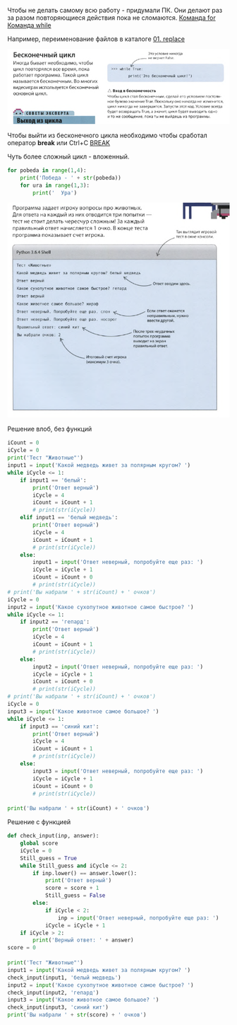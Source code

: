Чтобы не делать самому всю работу - придумали ПК. Они делают раз за разом повторяющиеся действия пока не сломаются.
[Команда for](../../_Commands/for/Описание.md)
[Команда while](../../_Commands/while/Описание.md)

Например, переименование файлов в каталоге [01. replace](../../Scripts/Rename%20files/01.%20replace.md)

![](../_Pictures/Pasted_image_20250305224040.png)

Чтобы выйти из бесконечного цикла необходимо чтобы сработал оператор **break** или Ctrl+C
[BREAK](../../_Commands/break/Описание.md)

Чуть более сложный цикл - вложенный.

```python
for pobeda in range(1,4):
    print('Победа - ' + str(pobeda))
    for ura in range(1,3):
        print('  Ура')    
```

![](../_Pictures/Pasted_image_20250305233527.png)

Решение влоб, без функций 
```python
iCount = 0
iCycle = 0
print('Тест "Животные"')
input1 = input('Какой медведь живет за полярным кругом? ')
while iCycle <= 1:    
    if input1 == 'белый':
        print('Ответ верный')
        iCycle = 4
        iCount = iCount + 1
        # print(str(iCycle))
    elif input1 == 'белый медведь':
        print('Ответ верный')
        iCycle = 4
        iCount = iCount + 1
        # print(str(iCycle))
    else:
        input1 = input('Ответ неверный, попробуйте еще раз: ')
        iCycle = iCycle + 1
        iCount = iCount + 0
        # print(str(iCycle))
# print('Вы набрали ' + str(iCount) + ' очков')
iCycle = 0
input2 = input('Какое сухопутное животное самое быстрое? ')
while iCycle <= 1:    
    if input2 == 'гепард':
        print('Ответ верный')
        iCycle = 4
        iCount = iCount + 1
        # print(str(iCycle))
    else:
        input2 = input('Ответ неверный, попробуйте еще раз: ')
        iCycle = iCycle + 1
        iCount = iCount + 0
        # print(str(iCycle))
# print('Вы набрали ' + str(iCount) + ' очков')    
iCycle = 0
input3 = input('Какое животное самое большое? ')
while iCycle <= 1:
    if input3 == 'синий кит':
        print('Ответ верный')
        iCycle = 4
        iCount = iCount + 1
        # print(str(iCycle))
    else:
        input3 = input('Ответ неверный, попробуйте еще раз: ')
        iCycle = iCycle + 1
        iCount = iCount + 0
        # print(str(iCycle))
        
print('Вы набрали ' + str(iCount) + ' очков')
```


Решение с функцией

```python
def check_input(inp, answer):
    global score
    iCycle = 0
    Still_guess = True
    while Still_guess and iCycle <= 2:
        if inp.lower() == answer.lower():
            print('Ответ верный')
            score = score + 1
            Still_guess = False
        else:
            if iCycle < 2:
                inp = input('Ответ неверный, попробуйте еще раз: ')
            iCycle = iCycle + 1
    if iCycle > 2:
        print('Верный ответ: ' + answer)
score = 0

print('Тест "Животные"')
input1 = input('Какой медведь живет за полярным кругом? ')
check_input(input1, 'белый медведь')
input2 = input('Какое сухопутное животное самое быстрое? ')
check_input(input2, 'гепард')
input3 = input('Какое животное самое большое? ')
check_input(input3, 'синий кит')
print('Вы набрали ' + str(score) + ' очков')
```


